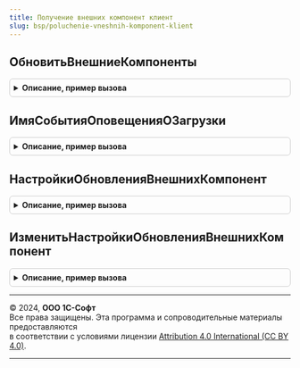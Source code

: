 ```yaml
---
title: Получение внешних компонент клиент
slug: bsp/poluchenie-vneshnih-komponent-klient
---
```



## ОбновитьВнешниеКомпоненты
<details style="margin: 1em 0; padding: 0.5em; border: 1px solid #ccc; border-radius: 6px;">

<summary style="font-weight: bold; cursor: pointer;">Описание, пример вызова</summary>

```bsl

// Открывает помощник обновления внешних компонент.
// Доступно только для пользователей с полными правами.
//
// Параметры:
//  Идентификаторы - Массив из Строка, Неопределено - список уникальных идентификаторов
//                   внешних компонент.
//  ФайлОбновления - Строка, Неопределено - путь к файлу с внешними компонентами.
//
Процедура ОбновитьВнешниеКомпоненты( Экспорт
```

Пример вызова
```bsl
ПолучениеВнешнихКомпонентКлиент.ОбновитьВнешниеКомпоненты();
```
</details>

## ИмяСобытияОповещенияОЗагрузки
<details style="margin: 1em 0; padding: 0.5em; border: 1px solid #ccc; border-radius: 6px;">

<summary style="font-weight: bold; cursor: pointer;">Описание, пример вызова</summary>

```bsl

// Определяет имя события, которое будет содержать оповещение
// о завершении загрузки внешних компонент.
//
// Возвращаемое значение:
//  Строка - Имя события. Может быть использовано для идентификации
//           сообщений принимающими их формами.
//
Функция ИмяСобытияОповещенияОЗагрузки() Экспорт
```

Пример вызова
```bsl
Результат = ПолучениеВнешнихКомпонентКлиент.ИмяСобытияОповещенияОЗагрузки() 
```
</details>

## НастройкиОбновленияВнешнихКомпонент
<details style="margin: 1em 0; padding: 0.5em; border: 1px solid #ccc; border-radius: 6px;">

<summary style="font-weight: bold; cursor: pointer;">Описание, пример вызова</summary>

```bsl

// Определяет расписание регламентного задания обновления внешних компонент.
//
// Возвращаемое значение:
//  Структура - Настройки регламентного задания обновления внешних компонент.
//              См ПолучениеВнешнихКомпонент.НастройкиОбновленияВнешнихКомпонент.
//
Функция НастройкиОбновленияВнешнихКомпонент() Экспорт
```

Пример вызова
```bsl
Результат = ПолучениеВнешнихКомпонентКлиент.НастройкиОбновленияВнешнихКомпонент() 
```
</details>

## ИзменитьНастройкиОбновленияВнешнихКомпонент
<details style="margin: 1em 0; padding: 0.5em; border: 1px solid #ccc; border-radius: 6px;">

<summary style="font-weight: bold; cursor: pointer;">Описание, пример вызова</summary>

```bsl

// Изменяет настройки обновления внешних компонент.
//
// Параметры:
//  Настройки - Структура - Настройки регламентного задания обновления внешних компонент.
//    **ВариантОбновления - Число - вариант обновления внешних компонент;
//    **ФайлВнешнихКомпонент - Строка - путь к файлу внешних компонент;
//    **Расписание - РасписаниеРегламентногоЗадания - расписание обновления внешних компонент.
//
Процедура ИзменитьНастройкиОбновленияВнешнихКомпонент(Настройки) Экспорт
```

Пример вызова
```bsl
ПолучениеВнешнихКомпонентКлиент.ИзменитьНастройкиОбновленияВнешнихКомпонент(Настройки) 
```
</details>

---

© 2024, **ООО 1С-Софт**  
Все права защищены. Эта программа и сопроводительные материалы предоставляются  
в соответствии с условиями лицензии [Attribution 4.0 International (CC BY 4.0)](https://creativecommons.org/licenses/by/4.0/legalcode).

---
